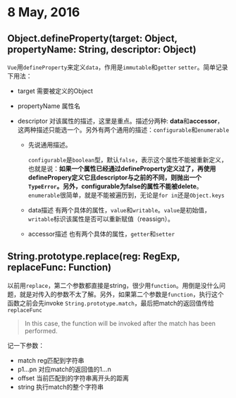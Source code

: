 # 8 May, 2016

## Object.defineProperty(target: Object, propertyName: String,  descriptor: Object)

`Vue`用`defineProperty`来定义`data`，作用是`immutable`和`getter` `setter`。简单记录下用法：

- target 需要被定义的Object
- propertyName 属性名
- descriptor 对该属性的描述，这里是重点。描述分两种: **data**和**accessor**，这两种描述只能选一个。另外有两个通用的描述：`configurable`和`enumerable`

	- 先说通用描述。

		`configurable`是`boolean`型，默认`false`，表示这个属性不能被重新定义，也就是说：**如果一个属性已经通过defineProperty定义过了，再使用definePropery定义它且descriptor与之前的不同，则抛出一个`TypeError`。另外，configurable为false的属性不能被delete**。
		`enumerable`很简单，就是不能被遍历到，无论是`for in`还是`Object.keys`
		
	- data描述 有两个具体的属性，`value`和`writable`。`value`是初始值，`writable`标识该属性是否可以重新赋值（reassign）。
	- accessor描述 也有两个具体的属性，`getter`和`setter`

## String.prototype.replace(reg: RegExp, replaceFunc: Function)

以前用`replace`，第二个参数都直接是string，很少用`function`。用倒是没什么问题，就是对传入的参数不太了解。另外，如果第二个参数是`function`，执行这个函数之前会先invoke `String.prototype.match`，最后把match的返回值传给`replaceFunc`

> In this case, the function will be invoked after the match has been performed. 

记一下参数：

- match reg匹配到字符串
- p1...pn 对应match的返回值的$1...$n
- offset 当前匹配到的字符串离开头的距离
- string 执行match的整个字符串